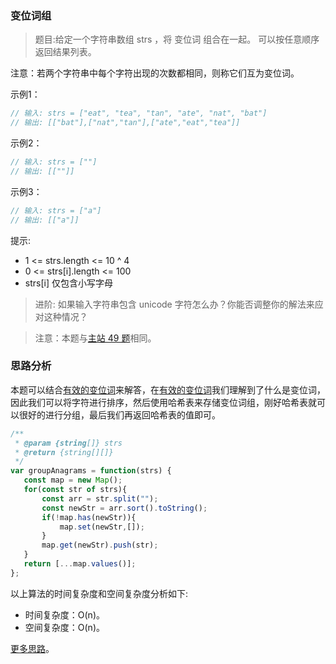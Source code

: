 ### 变位词组

> 题目:给定一个字符串数组 strs ，将 变位词 组合在一起。 可以按任意顺序返回结果列表。

注意：若两个字符串中每个字符出现的次数都相同，则称它们互为变位词。

示例1：

```js
// 输入: strs = ["eat", "tea", "tan", "ate", "nat", "bat"]
// 输出: [["bat"],["nat","tan"],["ate","eat","tea"]]
```

示例2：

```js
// 输入: strs = [""]
// 输出: [[""]]
```

示例3：

```js
// 输入: strs = ["a"]
// 输出: [["a"]]
```

提示:

* 1 <= strs.length <= 10 ^ 4
* 0 <= strs[i].length <= 100
* strs[i] 仅包含小写字母

> 进阶: 如果输入字符串包含 unicode 字符怎么办？你能否调整你的解法来应对这种情况？

> 注意：本题与[主站 49 题](https://leetcode-cn.com/problems/group-anagrams/)相同。

### 思路分析

本题可以结合[有效的变位词](/codes/2/isAnagram.md)来解答，在[有效的变位词](/codes/2/isAnagram.md)我们理解到了什么是变位词，因此我们可以将字符进行排序，然后使用哈希表来存储变位词组，刚好哈希表就可以很好的进行分组，最后我们再返回哈希表的值即可。

```js
/**
 * @param {string[]} strs
 * @return {string[][]}
 */
var groupAnagrams = function(strs) {
   const map = new Map();
   for(const str of strs){
       const arr = str.split("");
       const newStr = arr.sort().toString();
       if(!map.has(newStr)){
           map.set(newStr,[]);
       }
       map.get(newStr).push(str);
   }
   return [...map.values()];
};
```

以上算法的时间复杂度和空间复杂度分析如下:

* 时间复杂度：O(n)。
* 空间复杂度：O(n)。

[更多思路](https://leetcode-cn.com/problems/sfvd7V/solution/shua-chuan-jian-zhi-offer-day15-ha-xi-bi-p57n/)。
